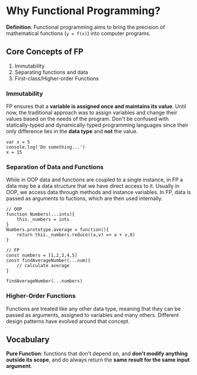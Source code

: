 # Why Functional Programming?

__Definition__: Functional programming aims to bring the precision of mathematical functions (```y = f(x)```) into computer programs.

## Core Concepts of FP

1. Immutability
2. Separating functions and data
3. First-class/Higher-order Functions

### Immutability

FP ensures that a __variable is assigned once and maintains its value__. Until now, the traditional approach was to assign variables and change their values based on the needs of the program. Don't be confused with statically-typed and dynamically-typed programming languages since their only difference lies in the __data type__ and __not__ the value.

```
var x = 5
console.log('Do something...')
x = 15
```

### Separation of Data and Functions

While in OOP data and functions are coupled to a single instance, in FP a data may be a data structure that we have direct access to it. Usually in OOP, we access data through methods and instance variables. In FP, data is passed as arguments to fuctions, which are then used internally.

```
// OOP
function Numbers(...ints){
    this._numbers = ints
}
Numbers.prototype.average = function(){
    return this._numbers.reduce((a,v) => a + v,0)
}

// FP
const numbers = [1,2,3,4,5]
const findAverageNumber(...num){
    // calculate average
}

findAverageNumber(...numbers)
```

### Higher-Order Functions

Functions are treated like any other data type, meaning that they can be passed as arguments, assigned to variables and many others. Different design patterns have evolved around that concept.


## Vocabulary

__Pure Function__: functions that don't depend on, and **don't modify anything outside its scope**, and do always return the **same result for the same input argument**.